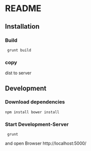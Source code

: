 # README


## Installation

### Build

```
 grunt build
```


### copy

dist to server


## Development

### Download dependencies

``
 npm install
 bower install
``
### Start Development-Server

```
 grunt
```
and open Browser http://localhost:5000/
